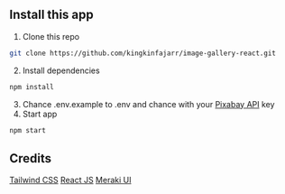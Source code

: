 ## Install this app

1. Clone this repo

```sh
git clone https://github.com/kingkinfajarr/image-gallery-react.git
```

2. Install dependencies

```sh
npm install
```

3. Chance .env.example to .env and chance with your [Pixabay API](https://pixabay.com/api/docs/) key
4. Start app

```sh
npm start
```

## Credits

[Tailwind CSS](https://tailwindcss.com/)
[React JS](https://reactjs.org/)
[Meraki UI](https://merakiui.com/)
